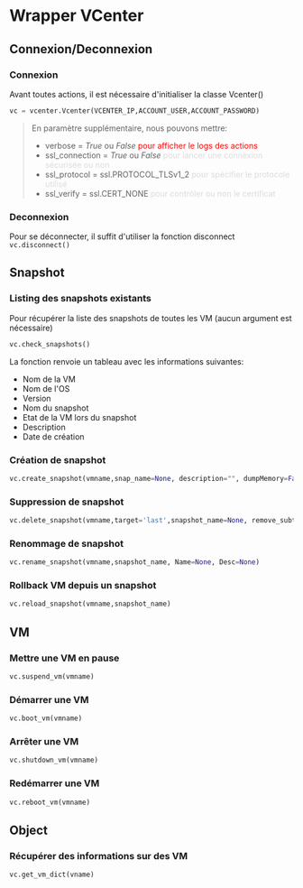 # Wrapper VCenter
## Connexion/Deconnexion
### Connexion
Avant toutes actions, il est nécessaire d'initialiser la classe Vcenter()

```python
vc = vcenter.Vcenter(VCENTER_IP,ACCOUNT_USER,ACCOUNT_PASSWORD)
```

> En paramètre supplémentaire, nous pouvons mettre:<br/>
> - verbose = _True_ ou _False_   <span style="color:red">pour afficher le logs des actions</span><br/>
> - ssl_connection = _True_ ou _False_   <span style="color: #DBDBDB">pour lancer une connexion sécurisée ou non</span><br/>
> - ssl_protocol = ssl.PROTOCOL_TLSv1_2   <span style="color: #DBDBDB">pour spécifier le protocole utilisé</span><br/>
> - ssl_verify = ssl.CERT_NONE   <span style="color: #DBDBDB">pour contrôler ou non le certificat</span><br/>

### Deconnexion
Pour se déconnecter, il suffit d'utiliser la fonction disconnect
```vc.disconnect()```

## Snapshot
### Listing des snapshots existants
Pour récupérer la liste des snapshots de toutes les VM (aucun argument est nécessaire)<br/>
```python
vc.check_snapshots()
```
La fonction renvoie un tableau avec les informations suivantes:
- Nom de la VM
- Nom de l'OS
- Version
- Nom du snapshot
- Etat de la VM lors du snapshot
- Description
- Date de création
### Création de snapshot
```python
vc.create_snapshot(vmname,snap_name=None, description="", dumpMemory=False)
```
### Suppression de snapshot
```python
vc.delete_snapshot(vmname,target='last',snapshot_name=None, remove_subtree=False)
```
### Renommage de snapshot
```python
vc.rename_snapshot(vmname,snapshot_name, Name=None, Desc=None)
```
### Rollback VM depuis un snapshot
```python
vc.reload_snapshot(vmname,snapshot_name)
```
## VM
### Mettre une VM en pause
```python
vc.suspend_vm(vmname)
```
### Démarrer une VM
```python
vc.boot_vm(vmname)
```
### Arrêter une VM
```python
vc.shutdown_vm(vmname)
```
### Redémarrer une VM
```python
vc.reboot_vm(vmname)
```

## Object
### Récupérer des informations sur des VM
```python
vc.get_vm_dict(vname)
```
